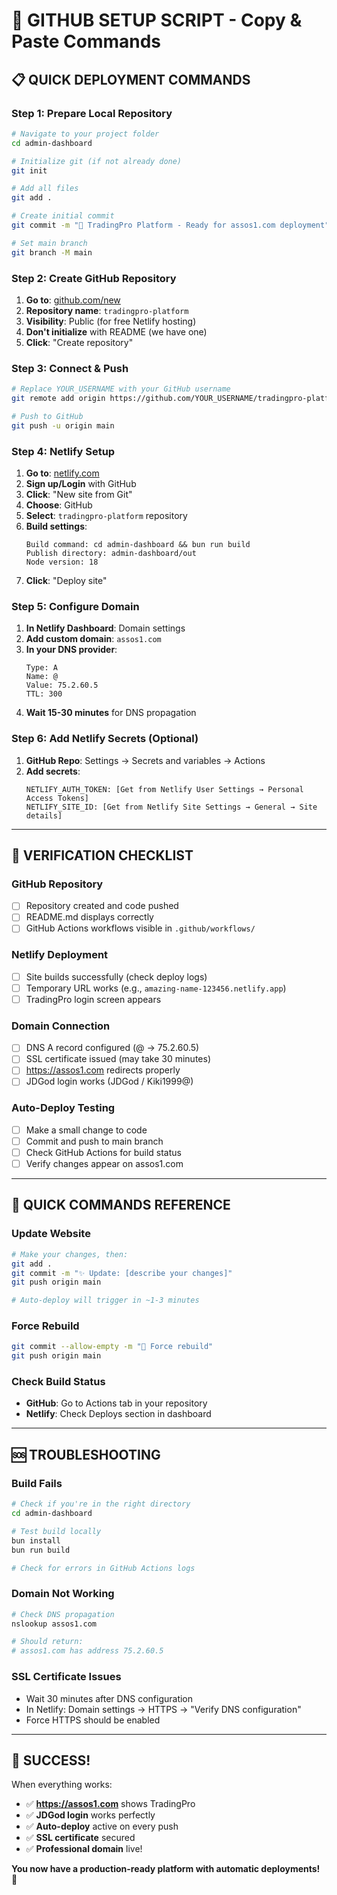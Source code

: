 # 🚀 GITHUB SETUP SCRIPT - Copy & Paste Commands

## 📋 **QUICK DEPLOYMENT COMMANDS**

### **Step 1: Prepare Local Repository**
```bash
# Navigate to your project folder
cd admin-dashboard

# Initialize git (if not already done)
git init

# Add all files
git add .

# Create initial commit
git commit -m "🚀 TradingPro Platform - Ready for assos1.com deployment"

# Set main branch
git branch -M main
```

### **Step 2: Create GitHub Repository**
1. **Go to**: [github.com/new](https://github.com/new)
2. **Repository name**: `tradingpro-platform`
3. **Visibility**: Public (for free Netlify hosting)
4. **Don't initialize** with README (we have one)
5. **Click**: "Create repository"

### **Step 3: Connect & Push**
```bash
# Replace YOUR_USERNAME with your GitHub username
git remote add origin https://github.com/YOUR_USERNAME/tradingpro-platform.git

# Push to GitHub
git push -u origin main
```

### **Step 4: Netlify Setup**
1. **Go to**: [netlify.com](https://netlify.com)
2. **Sign up/Login** with GitHub
3. **Click**: "New site from Git"
4. **Choose**: GitHub
5. **Select**: `tradingpro-platform` repository
6. **Build settings**:
   ```
   Build command: cd admin-dashboard && bun run build
   Publish directory: admin-dashboard/out
   Node version: 18
   ```
7. **Click**: "Deploy site"

### **Step 5: Configure Domain**
1. **In Netlify Dashboard**: Domain settings
2. **Add custom domain**: `assos1.com`
3. **In your DNS provider**:
   ```
   Type: A
   Name: @
   Value: 75.2.60.5
   TTL: 300
   ```
4. **Wait 15-30 minutes** for DNS propagation

### **Step 6: Add Netlify Secrets (Optional)**
1. **GitHub Repo**: Settings → Secrets and variables → Actions
2. **Add secrets**:
   ```
   NETLIFY_AUTH_TOKEN: [Get from Netlify User Settings → Personal Access Tokens]
   NETLIFY_SITE_ID: [Get from Netlify Site Settings → General → Site details]
   ```

---

## 🎯 **VERIFICATION CHECKLIST**

### **GitHub Repository**
- [ ] Repository created and code pushed
- [ ] README.md displays correctly
- [ ] GitHub Actions workflows visible in `.github/workflows/`

### **Netlify Deployment**
- [ ] Site builds successfully (check deploy logs)
- [ ] Temporary URL works (e.g., `amazing-name-123456.netlify.app`)
- [ ] TradingPro login screen appears

### **Domain Connection**
- [ ] DNS A record configured (@ → 75.2.60.5)
- [ ] SSL certificate issued (may take 30 minutes)
- [ ] https://assos1.com redirects properly
- [ ] JDGod login works (JDGod / Kiki1999@)

### **Auto-Deploy Testing**
- [ ] Make a small change to code
- [ ] Commit and push to main branch
- [ ] Check GitHub Actions for build status
- [ ] Verify changes appear on assos1.com

---

## 🔧 **QUICK COMMANDS REFERENCE**

### **Update Website**
```bash
# Make your changes, then:
git add .
git commit -m "✨ Update: [describe your changes]"
git push origin main

# Auto-deploy will trigger in ~1-3 minutes
```

### **Force Rebuild**
```bash
git commit --allow-empty -m "🔄 Force rebuild"
git push origin main
```

### **Check Build Status**
- **GitHub**: Go to Actions tab in your repository
- **Netlify**: Check Deploys section in dashboard

---

## 🆘 **TROUBLESHOOTING**

### **Build Fails**
```bash
# Check if you're in the right directory
cd admin-dashboard

# Test build locally
bun install
bun run build

# Check for errors in GitHub Actions logs
```

### **Domain Not Working**
```bash
# Check DNS propagation
nslookup assos1.com

# Should return:
# assos1.com has address 75.2.60.5
```

### **SSL Certificate Issues**
- Wait 30 minutes after DNS configuration
- In Netlify: Domain settings → HTTPS → "Verify DNS configuration"
- Force HTTPS should be enabled

---

## 🎉 **SUCCESS!**

When everything works:
- ✅ **https://assos1.com** shows TradingPro
- ✅ **JDGod login** works perfectly
- ✅ **Auto-deploy** active on every push
- ✅ **SSL certificate** secured
- ✅ **Professional domain** live!

**You now have a production-ready platform with automatic deployments!** 🚀
